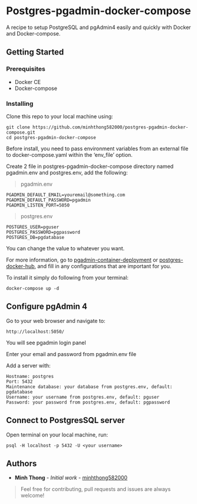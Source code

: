 # Postgres-pgadmin-docker-compose

A recipe to setup PostgreSQL and pgAdmin4 easily and quickly with Docker and Docker-compose.

## Getting Started

### Prerequisites

-   Docker CE
-   Docker-compose

### Installing

Clone this repo to your local machine using:

```
git clone https://github.com/minhthong582000/postgres-pgadmin-docker-compose.git
cd postgres-pgadmin-docker-compose
```

Before install, you need to pass environment variables from an external file to docker-compose.yaml within the ‘env_file’ option.

Create 2 file in postgres-pgadmin-docker-compose directory named pgadmin.env and postgres.env, add the following:

> pgadmin.env

```
PGADMIN_DEFAULT_EMAIL=youremail@something.com
PGADMIN_DEFAULT_PASSWORD=pgadmin
PGADMIN_LISTEN_PORT=5050
```

> postgres.env

```
POSTGRES_USER=pguser
POSTGRES_PASSWORD=pgpassword
POSTGRES_DB=pgdatabase
```

You can change the value to whatever you want.

For more information, go to [pgadmin-container-deployment](https://www.pgadmin.org/docs/pgadmin4/development/container_deployment.html#environment-variables) or [postgres-docker-hub](https://hub.docker.com/_/postgres?tab=description), and fill in any configurations that are important for you.

To install it simply do following from your terminal:

```
docker-compose up -d
```

## Configure pgAdmin 4

Go to your web browser and navigate to:

```
http://localhost:5050/
```

You will see pgadmin login panel

Enter your email and password from pgadmin.env file

Add a server with:

```
Hostname: postgres
Port: 5432
Maintenance database: your database from postgres.env, default: pgdatabase
Username: your username from postgres.env, default: pguser
Password: your password from postgres.env, default: pgpassword
```

## Connect to PostgresSQL server

Open terminal on your local machine, run:

```
psql -H localhost -p 5432 -U <your username>
```

## Authors

-   **Minh Thong** - _Initial work_ - [minhthong582000](https://github.com/minhthong582000)

> Feel free for contributing, pull requests and issues are always welcome!
